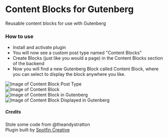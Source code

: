 # Content Blocks for Gutenberg

Reusable content blocks for use with Gutenberg

### How to use

- Install and activate plugin
- You will now see a custom post type named "Content Blocks"
- Create Blocks (just like you would a page) in the Content Blocks section of the backend
- Now you will find a new Gutenberg Block called Content Block, where you can select to display the block anywhere you like.

![Image of Content Block Post Type](https://spotfincreative.com/wp-content/uploads/2019/08/cbg1.png)
<br/>
![Image of Content Block](https://spotfincreative.com/wp-content/uploads/2019/08/cbg2.png)
<br/>
![Image of Content Block in Gutenberg](https://spotfincreative.com/wp-content/uploads/2019/08/cbg3.png)
<br/>
![Image of Content Block Displayed in Gutenberg](https://spotfincreative.com/wp-content/uploads/2019/08/cbg4.png)

##### Credits

Stole some code from @theandystratton
<br/>
Plugin built by <a href="https://spotfincreative.com">Spotfin Creative</a>
